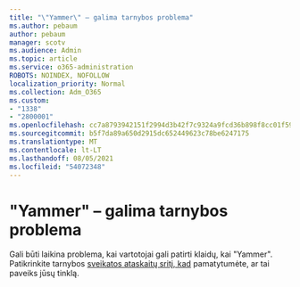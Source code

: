 ```yaml
---
title: "\"Yammer\" – galima tarnybos problema"
ms.author: pebaum
author: pebaum
manager: scotv
ms.audience: Admin
ms.topic: article
ms.service: o365-administration
ROBOTS: NOINDEX, NOFOLLOW
localization_priority: Normal
ms.collection: Adm_O365
ms.custom:
- "1338"
- "2800001"
ms.openlocfilehash: cc7a8793942151f2994d3b42f7c9324a9fcd36b898f8cc01f59538294a7b8dc8
ms.sourcegitcommit: b5f7da89a650d2915dc652449623c78be6247175
ms.translationtype: MT
ms.contentlocale: lt-LT
ms.lasthandoff: 08/05/2021
ms.locfileid: "54072348"
---
```

# <a name="yammer---possible-service-issue"></a>"Yammer" – galima tarnybos problema

Gali būti laikina problema, kai vartotojai gali patirti klaidų, kai "Yammer". Patikrinkite tarnybos [sveikatos ataskaitų sritį, kad](https://admin.microsoft.com/AdminPortal/Home#/servicehealth) pamatytumėte, ar tai paveiks jūsų tinklą.
